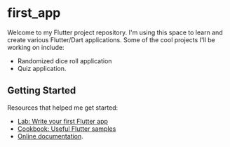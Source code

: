 # first_app

Welcome to my Flutter project repository. I'm using this space to learn and create various Flutter/Dart applications. 
Some of the cool projects I'll be working on include:
- Randomized dice roll application
- Quiz application.

## Getting Started

Resources that helped me get started:

- [Lab: Write your first Flutter app](https://docs.flutter.dev/get-started/codelab)
- [Cookbook: Useful Flutter samples](https://docs.flutter.dev/cookbook)
- [Online documentation](https://docs.flutter.dev/).
